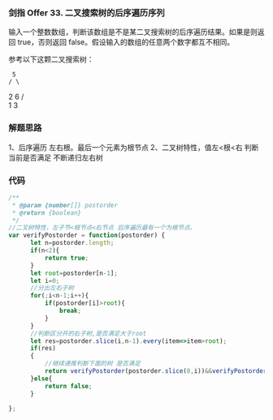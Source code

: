 ### 剑指 Offer 33. 二叉搜索树的后序遍历序列
输入一个整数数组，判断该数组是不是某二叉搜索树的后序遍历结果。如果是则返回 true，否则返回 false。假设输入的数组的任意两个数字都互不相同。

 

参考以下这颗二叉搜索树：

     5
    / \
   2   6
  / \
 1   3
### 解题思路
1、后序遍历 左右根。最后一个元素为根节点
2、二叉树特性，值左<根<右 判断当前是否满足 不断递归左右树

### 代码

```javascript
/**
 * @param {number[]} postorder
 * @return {boolean}
 */
//二叉树特性，左子节<根节点<右节点 后序遍历最有一个为根节点。
var verifyPostorder = function(postorder) {
      let n=postorder.length;
      if(n<2){
          return true;
      }
      let root=postorder[n-1];
      let i=0;
      //分出左右子树
      for(;i<n-1;i++){
          if(postorder[i]>root){
              break;
          }
      }
      //判断区分开的右子树,是否满足大于root
      let res=postorder.slice(i,n-1).every(item=>item>root);
      if(res)
      {
          //继续递推判断下面的树 是否满足
          return verifyPostorder(postorder.slice(0,i))&&verifyPostorder(postorder.slice(i,n-1))
      }else{
          return false;
      }
    
};
```